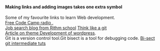 #### Making links and adding images takes one extra symbol
Some of my favourite links to learn Web development.  
[Free Code Camp radio ](https://coderadio.freecodecamp.org/),  
[Job search blog from Rithm school](https://www.rithmschool.com/blog/focus-job-process-during-covid-19)
[Think like a git](think-like-a-git.net)  
[Article on theme Development of wordpress](https://www.taniarascia.com/developing-a-wordpress-theme-from-scratch/).    
Git is a version control tool.Git bisect is a tool for debugging code. 
[Bi-sect git intermediate tuts](https://flaviocopes.com/git-bisect/)
